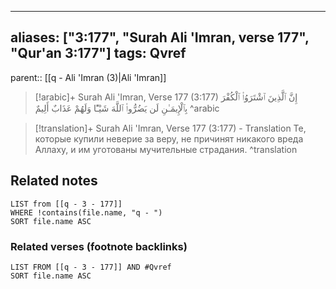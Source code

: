 
---
aliases: ["3:177", "Surah Ali 'Imran, verse 177", "Qur'an 3:177"]
tags: Qvref
---

parent:: [[q - Ali 'Imran (3)|Ali 'Imran]]

> [!arabic]+ Surah Ali 'Imran, Verse 177 (3:177)
> <span class="quran-arabic">إِنَّ ٱلَّذِينَ ٱشْتَرَوُا۟ ٱلْكُفْرَ بِٱلْإِيمَـٰنِ لَن يَضُرُّوا۟ ٱللَّهَ شَيْـًٔا وَلَهُمْ عَذَابٌ أَلِيمٌ</span>
^arabic

> [!translation]+ Surah Ali 'Imran, Verse 177 (3:177) - Translation
> Те, которые купили неверие за веру, не причинят никакого вреда Аллаху, и им уготованы мучительные страдания.
^translation



## Related notes
```dataview
LIST from [[q - 3 - 177]]
WHERE !contains(file.name, "q - ")
SORT file.name ASC
```

### Related verses (footnote backlinks)
```dataview
LIST FROM [[q - 3 - 177]] AND #Qvref
SORT file.name ASC
```

